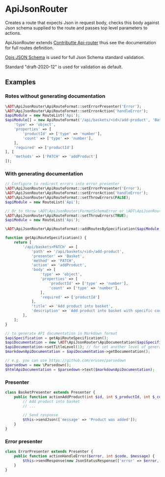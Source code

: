 # ApiJsonRouter

Creates a route that expects Json in request body, checks this body against Json schema supplied to the route and passes top level parameters to actions.

ApiJsonRouter extends [Contributte Api-router](https://github.com/contributte/api-router) thus see the documentation for full routes definition.

[Opis JSON Schema](https://github.com/opis/json-schema) is used for full Json Schema standard validation.

Standard "draft-2020-12" is used for validation as default.

## Examples

### Rotes without generating documentation

```php
\ADT\ApiJsonRouter\ApiRouteFormat::setErrorPresenter('Error');
\ADT\ApiJsonRouter\ApiRouteFormat::setErrorAction('handleError');
$apiModule = new RouteList('Api');
$apiModule[] = new ApiRouteFormat('/api/baskets/<id>/add-product', 'Basket', [
    'type' => 'object',
    'properties' => [
        'productId' => ['type' => 'number'],
        'count' => ['type' => 'number'],
    ],
    'required' => ['productId']
], [
    'methods' => ['PATCH' => 'addProduct']
]);
```

### With generating documentation

```php
// Configure to redirect errors into error presenter
\ADT\ApiJsonRouter\ApiRouteFormat::setErrorPresenter('Error');
\ADT\ApiJsonRouter\ApiRouteFormat::setErrorAction('handleError');
\ADT\ApiJsonRouter\ApiRouteFormat::setThrowErrors(FALSE);
$apiModule = new RouteList('Api');

// Or to throw \ADT\ApiJsonRouter\FormatSchemaError or \ADT\ApiJsonRouter\FormatInputError
\ADT\ApiJsonRouter\ApiRouteFormat::setThrowErrors(TRUE);
$apiModule = new RouteList('Api');

\ADT\ApiJsonRouter\ApiRouteFormat::addRoutesBySpecification($apiModule, getApiRouteSpecification());

function getApiRouteSpecification() {
    return [
        '/api/baskets>PATCH' => [
            'path' => '/api/baskets/<id>/add-product',
            'presenter' => 'Basket',
            'method' => 'PATCH',
            'action' => 'addProduct',
            'body' => [
                'type' => 'object',
                'properties' => [
                    'productId' => ['type' => 'number'],
                    'count' => ['type' => 'number'],
                ],
                'required' => ['productId']
            ],
            'title' => 'Add product into basket',
            'description' => 'Add product into basket with specific count (default 1)',
        ],
    ];
}

// to generate API documentation in Markdown format
$apiSpecification = getApiRouteSpecification();
$apiDocumentation = new \ADT\ApiJsonRouter\ApiDocumentation($apiSpecification);
$apiDocumentation->setTitleLevel(1); // for set another level of generated titles, default 2
$markdownApiDocumentation = $apiDocumentation->getDocumentation();

// e.g. you can use https://github.com/erusev/parsedown
$parsedown = new \Parsedown();
$htmlApiDocumentation = $parsedown->text($markdownApiDocumentation);
```


### Presenter
```php
class BasketPresenter extends Presenter {
    public function actionAddProduct(int $id, int $_productId, int $_count = 1) {
        // Add product into basket
        // ...
        
        // Send response
        $this->sendJson(['message' => 'Product was added']);
    }
}
```

### Error presenter
```php
class ErrorPresenter extends Presenter {
    public function actionHandleError($error, int $code, $message) {
        $this->sendResponse(new JsonStatusResponse(['error' => $error, 'message' => $message], $code));
    }
}
```